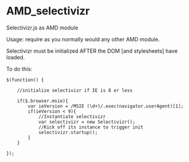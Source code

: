 AMD_selectivizr
===============

Selectivizr.js as AMD module


Usage: require as you normally would any other AMD module.

Selectivizr must be initialized AFTER the DOM [and stylesheets] have loaded.

To do this:

	$(function() {

		//initialize selectivizr if IE is 8 or less
		
		if($.browser.msie){
			var ieVersion = /MSIE (\d+)/.exec(navigator.userAgent)[1];
			if(ieVersion < 9){
				//Instantiate selectivizr
				var selectivizr = new Selectivizr();
				//Kick off its instance to trigger init
				selectivizr.startup();	
			}	
		}
		
	});
